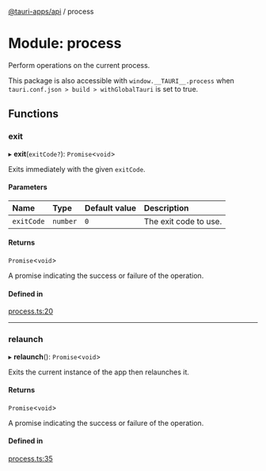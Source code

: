 [@tauri-apps/api](../README.md) / process

# Module: process

Perform operations on the current process.

This package is also accessible with `window.__TAURI__.process` when `tauri.conf.json > build > withGlobalTauri` is set to true.

## Functions

### exit

▸ **exit**(`exitCode?`): `Promise`<`void`\>

Exits immediately with the given `exitCode`.

#### Parameters

| Name | Type | Default value | Description |
| :------ | :------ | :------ | :------ |
| `exitCode` | `number` | `0` | The exit code to use. |

#### Returns

`Promise`<`void`\>

A promise indicating the success or failure of the operation.

#### Defined in

[process.ts:20](https://github.com/tauri-apps/tauri/blob/feac1d1/tooling/api/src/process.ts#L20)

___

### relaunch

▸ **relaunch**(): `Promise`<`void`\>

Exits the current instance of the app then relaunches it.

#### Returns

`Promise`<`void`\>

A promise indicating the success or failure of the operation.

#### Defined in

[process.ts:35](https://github.com/tauri-apps/tauri/blob/feac1d1/tooling/api/src/process.ts#L35)
